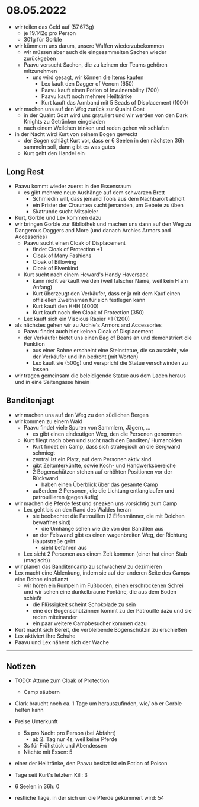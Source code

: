 # 08.05.2022
- wir teilen das Geld auf (57.673g)
	- je 19.142g pro Person
	- 301g für Gorble
- wir kümmern uns darum, unsere Waffen wiederzubekommen
	- wir müssen aber auch die eingesammelten Sachen wieder zurückgeben
	- Paavu versucht Sachen, die zu keinem der Teams gehören mitzunehmen
		- uns wird gesagt, wir können die Items kaufen
			- Lex kauft den Dagger of Venom (650)
			- Paavu kauft einen Potion of Invulnerability (700)
			- Paavu kauft noch mehrere Heiltränke
			- Kurt kauft das Armband mit 5 Beads of Displacement (1000)
- wir machen uns auf den Weg zurück zur Quaint Goat
	- in der Quaint Goat wird uns gratuliert und wir werden von den Dark Knights zu Getränken eingeladen
	- nach einem Weilchen trinken und reden gehen wir schlafen
- in der Nacht wird Kurt von seinem Bogen geweckt
	- der Bogen schlägt Kurt vor, dass er 6 Seelen in den nächsten 36h sammeln soll, dann gibt es was gutes
	- Kurt geht den Handel ein

## Long Rest
- Paavu kommt wieder zuerst in den Essensraum
	- es gibt mehrere neue Aushänge auf dem schwarzen Brett
		- Schmiedin will, dass jemand Tools aus dem Nachbarort abholt
		- ein Prister der Chauntea sucht jemanden, um Gebete zu üben
		- Skatrunde sucht Mitspieler
- Kurt, Gorble und Lex kommen dazu
- wir bringen Gorble zur Bibliothek und machen uns dann auf den Weg zu Dangerous Daggers and More (und danach Archies Armors and Accessories)
	- Paavu sucht einen Cloak of Displacement
		- findet Cloak of Protection +1
		- Cloak of Many Fashions
		- Cloak of Billowing
		- Cloak of Elvenkind
	- Kurt sucht nach einem Heward's Handy Haversack
		- kann nicht verkauft werden (weil falscher Name, weil kein H am Anfang)
		- Kurt überzeugt den Verkäufer, dass er ja mit dem Kauf einen offiziellen Zweitnamen für sich festlegen kann
		- Kurt kauft den HHH (4000)
		- Kurt kauft noch den Cloak of Protection (350)
	- Lex kauft sich ein Viscious Rapier +1 (1200)
- als nächstes gehen wir zu Archie's Armors and Accessories
	- Paavu findet auch hier keinen Cloak of Displacement
	- der Verkäufer bietet uns einen Bag of Beans an und demonstriert die Funktion
		- aus einer Bohne erscheint eine Steinstatue, die so aussieht, wie der Verkäufer und ihn bedroht (mit Worten)
		- Lex kauft sie (500g) und verspricht die Statue verschwinden zu lassen
- wir tragen gemeinsam die beleidigende Statue aus dem Laden heraus und in eine Seitengasse hinein

## Banditenjagt
- wir machen uns auf den Weg zu den südlichen Bergen
- wir kommen zu einem Wald
	- Paavu findet viele Spuren von Sammlern, Jägern, ...
		- es gibt einen eindeutigen Weg, den die Personen genommen
	- Kurt fliegt nach oben und sucht nach den Banditen/ Humanoiden
		- Kurt findet ein Camp, dass sich strategisch an die Bergwand schmiegt
		- zentral ist ein Platz, auf dem Personen aktiv sind
		- gibt Zeltunterkünfte, sowie Koch- und Handwerksbereiche
		- 2 Bogenschützen stehen auf erhöhten Positionen vor der Rückwand
			- haben einen Überblick über das gesamte Camp
		- außerdem 2 Personen, die die Lichtung entlanglaufen und patrouillieren (gegenläufig)
- wir machen die Pferde fest und sneaken uns vorsichtig zum Camp
	- Lex geht bis an den Rand des Waldes heran
		- sie beobachtet die Patrouillen (2 Elfenmänner, die mit Dolchen bewaffnet sind)
			- die Umhänge sehen wie die von den Banditen aus
		- an der Felswand gibt es einen wagenbreiten Weg, der Richtung Hauptstraße geht
			- sieht befahren aus
	- Lex sieht 2 Personen aus einem Zelt kommen (einer hat einen Stab (magisch))
- wir planen das Banditencamp zu schwächen/ zu dezimieren
- Lex macht eine Ablenkung, indem sie auf der anderen Seite des Camps eine Bohne einpflanzt
	- wir hören ein Rumpeln im Fußboden, einen erschrockenen Schrei und wir sehen eine dunkelbraune Fontäne, die aus dem Boden schießt
		- die Flüssigkeit scheint Schokolade zu sein
		- eine der Bogenschützinnen kommt zu der Patrouille dazu und sie reden miteinander
		- ein paar weitere Campbesucher kommen dazu
- Kurt macht sich Bereit, die verbleibende Bogenschützin zu erschießen
- Lex aktiviert ihre Schuhe
- Paavu und Lex nähern sich der Wache

---
## Notizen
- TODO: Attune zum Cloak of Protection
	- Camp säubern

- Clark braucht noch ca. 1 Tage um herauszufinden, wie/ ob er Gorble helfen kann

- Preise Unterkunft
	- 5s pro Nacht pro Person (bei Abfahrt)
		- ab 2. Tag nur 4s, weil keine Pferde
	- 3s für Frühstück und Abendessen
	- Nächte mit Essen: 5

- einer der Heiltränke, den Paavu besitzt ist ein Potion of Poison

- Tage seit Kurt's letztem Kill: 3
- 6 Seelen in 36h: 0
- restliche Tage, in der sich um die Pferde gekümmert wird: 54